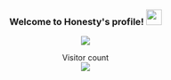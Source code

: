 <h3 align="center">
  Welcome to Honesty's profile!
  <img src="https://media.giphy.com/media/hvRJCLFzcasrR4ia7z/giphy.gif" width="28">
</h3>

<p align="center">
  <a href="https://github.com/DenverCoder1/readme-typing-svg"><img src="https://readme-typing-svg.herokuapp.com/?lines=Web,%20mobile%20and%20blockchain%20developer;10%2B%20years%20of%20coding%20experience;Always%20learning%20new%20things&center=true&width=450&height=45"></a>
</p>

<p align="center"> 
  Visitor count<br>
  <img src="https://profile-counter.glitch.me/clickhere0521/count.svg" />
</p>
